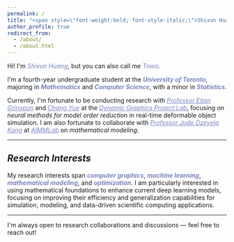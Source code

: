 ```yaml
---
permalink: /
title: "<span style=\"font-weight:bold; font-style:italic;\">Shixun Huang 黄诗迅</span>"
author_profile: true
redirect_from: 
  - /about/
  - /about.html
---
```

Hi! I'm <span style="color:#7A85C1;">*Shixun Huang*</span>, but you can also call me <span style="color:#7A85C1;">*Towa*</span>.  

I'm a fourth-year undergraduate student at the <span style="color:#7A85C1; font-weight:bold;">*University of Toronto*</span>, majoring in <span style="color:#7A85C1; font-weight:bold;">*Mathematics*</span> and <span style="color:#7A85C1; font-weight:bold;">*Computer Science*</span>, with a minor in <span style="color:#7A85C1; font-weight:bold;">*Statistics*</span>.

Currently, I'm fortunate to be conducting research with <a href="https://www.dgp.toronto.edu/~eitan/" style="color:#7A85C1;"><em>Professor Eitan Grinspun</em></a> and <a href="https://changy1506.github.io/" style="color:#7A85C1;"><em>Chang Yue</em></a> at the <a href="https://www.dgp.toronto.edu/" style="color:#7A85C1;"><em>Dynamic Graphics Project Lab</em></a>, focusing on *neural methods for model order reduction* in real-time deformable object simulation. I am also fortunate to collaborate with <a href="https://www.mathematics.utoronto.ca/people/directories/all-faculty/jude-kong" style="color:#7A85C1;"><em>Professor Jude Dzevela Kong</em></a> at <a href="https://aimmlab.org/" style="color:#7A85C1;"><em>AIMMLab</em></a> on *mathematical modeling*.

---

## *Research Interests* 
My research interests span <span style="color:#7A85C1; font-weight:bold;">*computer graphics*</span>, <span style="color:#7A85C1; font-weight:bold;">*machine learning*</span>, <span style="color:#7A85C1; font-weight:bold;">*mathematical modeling*</span>, and <span style="color:#7A85C1; font-weight:bold;">*optimization*</span>. I am particularly interested in using mathematical foundations to enhance current deep learning models, focusing on improving their efficiency and generalization capabilities for simulation, modeling, and data-driven scientific computing applications.

---


I'm always open to research collaborations and discussions — feel free to reach out!
